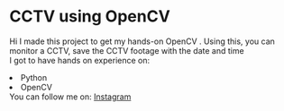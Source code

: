 # CCTV using OpenCV
Hi I made this project to get my hands-on OpenCV
</b>.
Using this, you can monitor a CCTV, save the CCTV footage with the date and time
<br>
I got to have hands on experience on:
<li>Python
<li>OpenCV
<br>
You can follow me on:
<a href="https://www.instagram.com/_ankush__sondal_/">Instagram</a>
